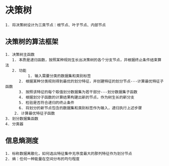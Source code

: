 决策树
===
	1. 将决策树设计为三类节点：根节点、叶子节点、内部节点

决策树的算法框架
---
	1. 决策树主函数
	   1. 本质是递归函数，按照某种规则生长出决策树的各个分支节点，并根据终止条件结束算法
	   2. 功能
              1. 输入需要分类的数据集和类别标签
	      2. 根据某种分类规则得到最优的划分特征，并创建特征的划分节点---计算最优特征子函数
	      3. 按照该特征的每个取值划分数据集为若干部分---划分数据集子函数
	      4. 根据划分子函数的计算结果构建出新的节点，作为树生长的新分支
	      5. 检验是否符合递归的终止条件
	      6. 将划分的新节点包含的数据集和类别标签作为输入，递归执行上述步骤 
        2. 计算最优特征子函数
	3. 划分数据集函数
	4. 分类器

信息熵测度
---
	1. 标称数据离散化，如何选出特征集中无序度最大的那列特征作为划分节点
	2. 熵：任何一种能量在空间分布的均匀程度
	
